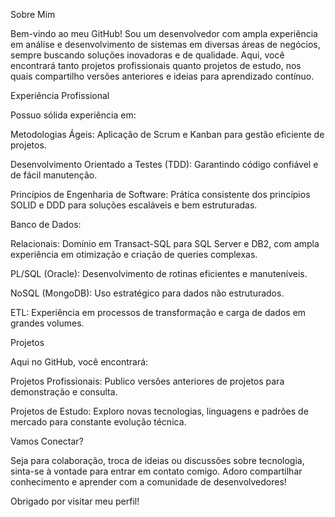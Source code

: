 Sobre Mim

Bem-vindo ao meu GitHub! Sou um desenvolvedor com ampla experiência em análise e desenvolvimento de sistemas em diversas áreas de negócios, sempre buscando soluções inovadoras e de qualidade. Aqui, você encontrará tanto projetos profissionais quanto projetos de estudo, nos quais compartilho versões anteriores e ideias para aprendizado contínuo.

Experiência Profissional

Possuo sólida experiência em:

Metodologias Ágeis: Aplicação de Scrum e Kanban para gestão eficiente de projetos.

Desenvolvimento Orientado a Testes (TDD): Garantindo código confiável e de fácil manutenção.

Princípios de Engenharia de Software: Prática consistente dos princípios SOLID e DDD para soluções escaláveis e bem estruturadas.

Banco de Dados:

Relacionais: Domínio em Transact-SQL para SQL Server e DB2, com ampla experiência em otimização e criação de queries complexas.

PL/SQL (Oracle): Desenvolvimento de rotinas eficientes e manuteníveis.

NoSQL (MongoDB): Uso estratégico para dados não estruturados.

ETL: Experiência em processos de transformação e carga de dados em grandes volumes.

Projetos

Aqui no GitHub, você encontrará:

Projetos Profissionais: Publico versões anteriores de projetos para demonstração e consulta.

Projetos de Estudo: Exploro novas tecnologias, linguagens e padrões de mercado para constante evolução técnica.

Vamos Conectar?

Seja para colaboração, troca de ideias ou discussões sobre tecnologia, sinta-se à vontade para entrar em contato comigo. Adoro compartilhar conhecimento e aprender com a comunidade de desenvolvedores!

Obrigado por visitar meu perfil!
